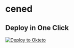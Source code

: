 # cened

## Deploy in One Click

[![Deploy to Okteto](https://okteto.com/develop-okteto.svg)](https://cloud.okteto.com/deploy?repository=https://github.com/Abolanosglez/cened)

